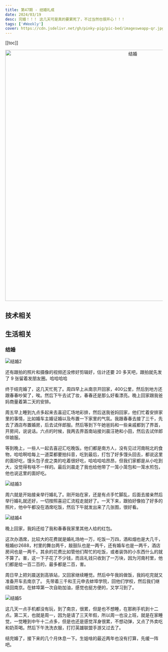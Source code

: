```yaml
---
title: 第47期 - 结婚礼成
date: 2024/03/19
desc: 完婚！！！ 这几天可是真的要累死了，不过当然也很开心！！！
tags: ['#Weekly']
cover: https://cdn.jsdelivr.net/gh/pinky-pig/pic-bed/imagesweapp-qr.jpg
---
```


[[toc]]

<p align="center">
  <img alt="结婚" src="https://cdn.jsdelivr.net/gh/pinky-pig/pic-bed/images结婚1.jpg" width=800 />
</p>

## 技术相关

###

## 生活相关

### 结婚

![结婚2](https://cdn.jsdelivr.net/gh/pinky-pig/pic-bed/images结婚2.jpg)

还有跟拍的照片和摄像的视频还没修好剪辑好，估计还要 20 多天吧，跟拍就先发了 9 张留着发朋友圈。哈哈哈哈

终于结完婚了，这几天忙死了。周四早上从南京开回家，400公里，然后到地方还跟春春吵架了，唉。然后下午去试了妆，春春还是那么好看漂亮。晚上回家跟我爸妈商量着第二天的安排。

周五早上睡到九点多起来去喜迎汇场地彩排，然后送我爸妈回家，他们忙着安排家里的事情，比如婚车主婚证婚以及布置一下家里的气氛。我跟春春去接了三千，先去了酒店布置婚房，后去试伴郎服。然后等到下午她爸妈和一些亲戚都到了界首，开房间，说说话。六点的时候，我两去界首南站接刘晨汪艳和小田，然后去试伴郎伴娘服。

等到晚上，一些人一起去喜迎汇吃晚饭。他们都是南方人，没有见过河南皖北的食物，哈哈啊哈每上一道菜都要拍抖音，吃到最后，打包了好多馒头回去，都说这里的面好吃，馒头包子皮之类的吃着很好吃，哈哈哈哈昂昂，但我们家都是从小吃到大，没觉得有啥不一样的。最后刘晨走了我也给他带了一笼小笼包和一笼水煎包，他也说这里的面好吃。

![结婚3](https://cdn.jsdelivr.net/gh/pinky-pig/pic-bed/images结婚3.jpg)

周六就是开始接亲举行婚礼了。刚开始在家，还是有点手忙脚乱，后面去接亲然后举行婚礼就还好，一切按照喜迎汇流程走就好了。一天下来，跟拍好像拍了好多的照片，他中午都没在酒席吃饭，然后下午就发出来了几张图，很好看。

![结婚4](https://cdn.jsdelivr.net/gh/pinky-pig/pic-bed/images结婚4.jpg)

晚上回家，我妈还给了我和春春我家里其他人给的红包。

这次办酒席，比较大的花费就是婚礼场地一万，吃饭一万四，酒和烟也是大几千，租婚纱2688，村里的舞台两千，敲鼓队也是一两千，还有婚车也是一两千，酒店房间也是一两千。其余的花费比如管他们帮忙的吃饭，或者装饰的小东西什么的就不算了。害，这一下子花了不少钱，而且礼钱只收到了一万块，因为河南村里，他们都是给一百二百的，最多都是二百，害。

周日早上把刘晨送到高铁站，又回家继续睡觉。然后中午我妈做饭，我妈吃完就又准备开车去南京了。
先带着三千和王元申去蚌埠学院，回他们学校，然后我们继续回南京。在蚌埠第一次自助加油，感觉也挺方便的，又学习到了。

![结婚5](https://cdn.jsdelivr.net/gh/pinky-pig/pic-bed/images结婚5.jpg)

这几天一点手机都没有玩，到了南京，很累，但是也不想睡，在那刷手机到十二点。第二天，也就是周一，因为是请了三天年假，所以周一也没上班，就是在家睡觉，一觉睡到中午十二点多，但是也还是感觉浑身很累，不想动弹，又点了外卖吃和奶茶喝。然后下午洗洗衣服，打打英雄联盟手游又过去了。

结完婚了，接下来的几个月休息一下。生娃啥的最近两年也没有打算，先缓一阵吧。
